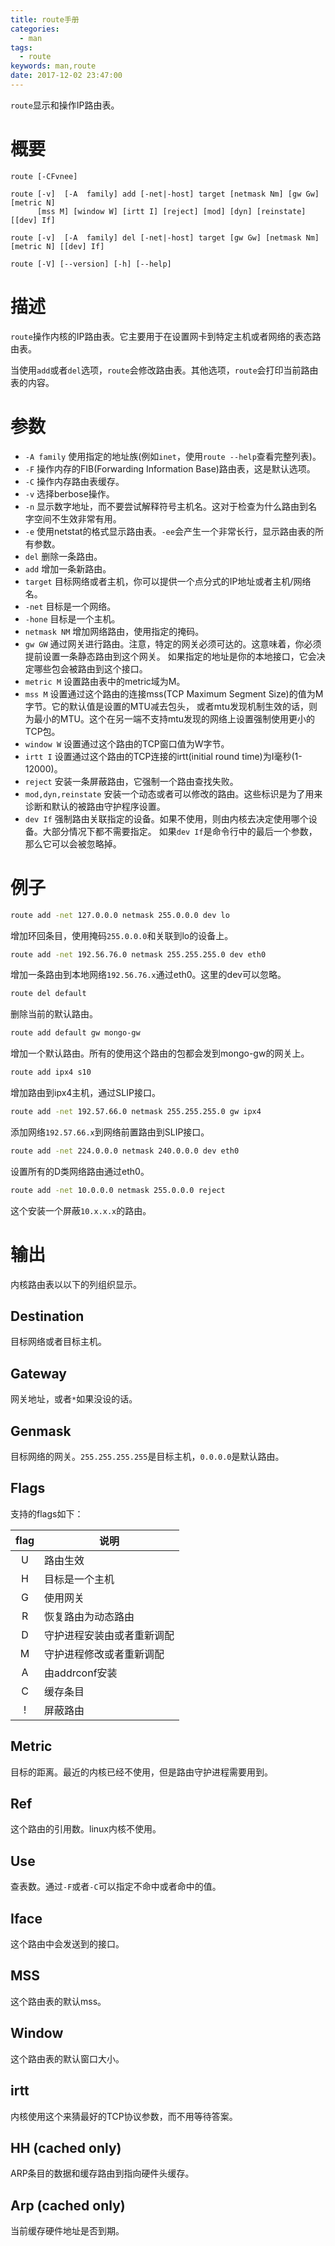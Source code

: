 ```yaml
---
title: route手册
categories:
  - man
tags:
  - route
keywords: man,route
date: 2017-12-02 23:47:00
---
```


`route`显示和操作IP路由表。
<!-- more -->
# 概要
```
route [-CFvnee]

route [-v]  [-A  family] add [-net|-host] target [netmask Nm] [gw Gw] [metric N] 
      [mss M] [window W] [irtt I] [reject] [mod] [dyn] [reinstate]  [[dev] If]

route [-v]  [-A  family] del [-net|-host] target [gw Gw] [netmask Nm] [metric N] [[dev] If]

route [-V] [--version] [-h] [--help]
```

# 描述
`route`操作内核的IP路由表。它主要用于在设置网卡到特定主机或者网络的表态路由表。

当使用`add`或者`del`选项，`route`会修改路由表。其他选项，`route`会打印当前路由表的内容。


# 参数
- `-A family` 使用指定的地址族(例如`inet`，使用`route --help`查看完整列表)。
- `-F` 操作内存的FIB(Forwarding Information Base)路由表，这是默认选项。
- `-C` 操作内存路由表缓存。
- `-v` 选择berbose操作。
- `-n` 显示数字地址，而不要尝试解释符号主机名。这对于检查为什么路由到名字空间不生效非常有用。
- `-e` 使用netstat的格式显示路由表。`-ee`会产生一个非常长行，显示路由表的所有参数。
- `del` 删除一条路由。
- `add` 增加一条新路由。
- `target` 目标网络或者主机，你可以提供一个点分式的IP地址或者主机/网络名。
- `-net` 目标是一个网络。
- `-hone` 目标是一个主机。
- `netmask NM` 增加网络路由，使用指定的掩码。
- `gw GW` 通过网关进行路由。注意，特定的网关必须可达的。这意味着，你必须提前设置一条静态路由到这个网关。
          如果指定的地址是你的本地接口，它会决定哪些包会被路由到这个接口。
- `metric M` 设置路由表中的metric域为M。
- `mss M` 设置通过这个路由的连接mss(TCP Maximum Segment Size)的值为M字节。它的默认值是设置的MTU减去包头，
          或者mtu发现机制生效的话，则为最小的MTU。这个在另一端不支持mtu发现的网络上设置强制使用更小的TCP包。
- `window W` 设置通过这个路由的TCP窗口值为W字节。
- `irtt I` 设置通过这个路由的TCP连接的irtt(initial round time)为I毫秒(1-12000)。
- `reject` 安装一条屏蔽路由，它强制一个路由查找失败。
- `mod,dyn,reinstate` 安装一个动态或者可以修改的路由。这些标识是为了用来诊断和默认的被路由守护程序设置。
- `dev If` 强制路由关联指定的设备。如果不使用，则由内核去决定使用哪个设备。大部分情况下都不需要指定。
           如果`dev If`是命令行中的最后一个参数，那么它可以会被忽略掉。

# 例子
```sh
route add -net 127.0.0.0 netmask 255.0.0.0 dev lo
```
增加环回条目，使用掩码`255.0.0.0`和关联到lo的设备上。

```sh
route add -net 192.56.76.0 netmask 255.255.255.0 dev eth0
```
增加一条路由到本地网络`192.56.76.x`通过eth0。这里的dev可以忽略。

```sh
route del default
```
删除当前的默认路由。

```sh
route add default gw mongo-gw
```
增加一个默认路由。所有的使用这个路由的包都会发到mongo-gw的网关上。

```sh
route add ipx4 s10
```
增加路由到ipx4主机，通过SLIP接口。

```sh
route add -net 192.57.66.0 netmask 255.255.255.0 gw ipx4
```
添加网络`192.57.66.x`到网络前置路由到SLIP接口。

```sh
route add -net 224.0.0.0 netmask 240.0.0.0 dev eth0
```
设置所有的D类网络路由通过eth0。

````sh
route add -net 10.0.0.0 netmask 255.0.0.0 reject
````
这个安装一个屏蔽`10.x.x.x`的路由。

# 输出
内核路由表以以下的列组织显示。
## Destination
目标网络或者目标主机。

## Gateway
网关地址，或者`*`如果没设的话。

## Genmask
目标网络的网关。`255.255.255.255`是目标主机，`0.0.0.0`是默认路由。

## Flags
支持的flags如下：

| flag | 说明                       |
|:----:|----------------------------|
|   U  | 路由生效                   |
|   H  | 目标是一个主机             |
|   G  | 使用网关                   |
|   R  | 恢复路由为动态路由         |
|   D  | 守护进程安装由或者重新调配 |
|   M  | 守护进程修改或者重新调配   |
|   A  | 由addrconf安装             |
|   C  | 缓存条目                   |
|   !  | 屏蔽路由                   |

## Metric
目标的距离。最近的内核已经不使用，但是路由守护进程需要用到。

## Ref
这个路由的引用数。linux内核不使用。

## Use
查表数。通过`-F`或者`-C`可以指定不命中或者命中的值。

## Iface
这个路由中会发送到的接口。

## MSS
这个路由表的默认mss。

## Window
这个路由表的默认窗口大小。

## irtt
内核使用这个来猜最好的TCP协议参数，而不用等待答案。

## HH (cached only)
ARP条目的数据和缓存路由到指向硬件头缓存。

## Arp (cached only)
当前缓存硬件地址是否到期。
